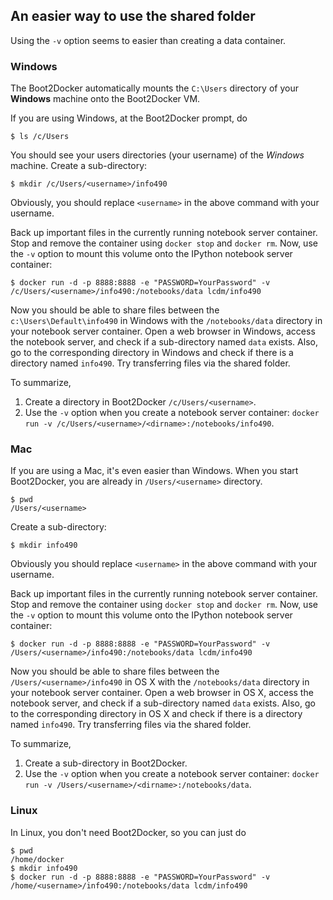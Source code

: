 ## An easier way to use the shared folder

Using the `-v` option seems to easier than creating a data container. 

### Windows

The Boot2Docker automatically mounts the `C:\Users` directory of
  your **Windows** machine onto the Boot2Docker VM. 

If you are using Windows, at the Boot2Docker prompt, do

```console
$ ls /c/Users
```

You should see your users directories (your username) of the *Windows* machine.
  Create a sub-directory:

```console
$ mkdir /c/Users/<username>/info490
```

Obviously, you should replace `<username>` in the above command with your username.

Back up important files in the currently running notebook server container. 
  Stop and remove the container using `docker stop` and `docker rm`.
  Now, use the `-v` option to mount this volume onto the IPython notebook
  server container:

```console
$ docker run -d -p 8888:8888 -e "PASSWORD=YourPassword" -v /c/Users/<username>/info490:/notebooks/data lcdm/info490
```

Now you should be able to share files between the `c:\Users\Default\info490`
  in Windows with the `/notebooks/data` directory
  in your notebook server container.
  Open a web browser in Windows, access the notebook server,
  and check if a sub-directory named `data` exists.
  Also, go to the corresponding directory in Windows and
  check if there is a directory named `info490`.
  Try transferring files via the shared folder.

To summarize,

1. Create a directory in Boot2Docker `/c/Users/<username>`.
2. Use the `-v` option when you create a notebook server container:
   `docker run -v /c/Users/<username>/<dirname>:/notebooks/info490`.

### Mac

If you are using a Mac, it's even easier than Windows. When you start
Boot2Docker, you are already in `/Users/<username>` directory.

```console
$ pwd
/Users/<username>
```

Create a sub-directory:

```console
$ mkdir info490
```

Obviously you should replace `<username>` in the above command with your username.

Back up important files in the currently running notebook server container.
  Stop and remove the container using `docker stop` and `docker rm`.
  Now, use the `-v` option to mount this volume onto the IPython notebook
  server container:

```console
$ docker run -d -p 8888:8888 -e "PASSWORD=YourPassword" -v /Users/<username>/info490:/notebooks/data lcdm/info490
```

Now you should be able to share files between the `/Users/<username>/info490`
  in OS X with the `/notebooks/data` directory
  in your notebook server container.
  Open a web browser in OS X, access the notebook server,
  and check if a sub-directory named `data` exists.
  Also, go to the corresponding directory in OS X and
  check if there is a directory named `info490`.
  Try transferring files via the shared folder.

To summarize,

1. Create a sub-directory in Boot2Docker.
2. Use the `-v` option when you create a notebook server container:
   `docker run -v /Users/<username>/<dirname>:/notebooks/data`.

### Linux

In Linux, you don't need Boot2Docker, so you can just do

```console
$ pwd
/home/docker
$ mkdir info490
$ docker run -d -p 8888:8888 -e "PASSWORD=YourPassword" -v
/home/<username>/info490:/notebooks/data lcdm/info490
```
